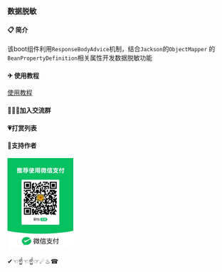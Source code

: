 ### 数据脱敏

#### 📋 简介

该boot组件利用<code>ResponseBodyAdvice</code>机制，结合<code>Jackson</code>的<code>ObjectMapper</code>
的`BeanPropertyDefinition`相关属性开发数据脱敏功能

#### ✈ 使用教程

[使用教程](https://data-masking.gitee.io/)

#### 👩‍👦‍👦加入交流群

#### 💗打赏列表

#### 💪支持作者

<img src="docs/images/wx_pay.jpg" alt="wx" style="zoom:20%;" />

✔☜☝☜☝☞☄♨☎




